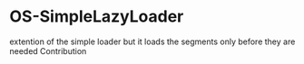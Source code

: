 # OS-SimpleLazyLoader
extention of the simple loader but it loads the segments only before they are needed
Contribution
